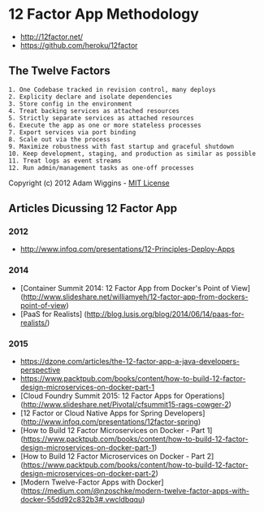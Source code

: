 # 12 Factor App Methodology

- http://12factor.net/
- https://github.com/heroku/12factor


## The Twelve Factors
```
1. One Codebase tracked in revision control, many deploys
2. Explicity declare and isolate dependencies
3. Store config in the environment
4. Treat backing services as attached resources
5. Strictly separate services as attached resources
6. Execute the app as one or more stateless processes
7. Export services via port binding
8. Scale out via the process  
9. Maximize robustness with fast startup and graceful shutdown
10. Keep development, staging, and production as similar as possible
11. Treat logs as event streams
12. Run admin/management tasks as one-off processes
```
Copyright (c) 2012 Adam Wiggins - [MIT License](https://github.com/heroku/12factor/blob/master/LICENSE)



## Articles Dicussing 12 Factor App

### 2012
* http://www.infoq.com/presentations/12-Principles-Deploy-Apps


### 2014
* [Container Summit 2014: 12 Factor App from Docker's Point of View] (http://www.slideshare.net/williamyeh/12-factor-app-from-dockers-point-of-view)
* [PaaS for Realists] (http://blog.lusis.org/blog/2014/06/14/paas-for-realists/)


### 2015
* https://dzone.com/articles/the-12-factor-app-a-java-developers-perspective
* https://www.packtpub.com/books/content/how-to-build-12-factor-design-microservices-on-docker-part-1
* [Cloud Foundry Summit 2015: 12 Factor Apps for Operations] (http://www.slideshare.net/Pivotal/cfsummit15-rags-cowger-2)
* [12 Factor or Cloud Native Apps for Spring Developers] (http://www.infoq.com/presentations/12factor-spring)
* [How to Build 12 Factor Microservices on Docker - Part 1] (https://www.packtpub.com/books/content/how-to-build-12-factor-design-microservices-on-docker-part-1)
* [How to Build 12 Factor Microservices on Docker - Part 2] (https://www.packtpub.com/books/content/how-to-build-12-factor-design-microservices-on-docker-part-2)
* [Modern Twelve-Factor Apps with Docker] (https://medium.com/@nzoschke/modern-twelve-factor-apps-with-docker-55dd92c832b3#.vwcldbqqu)








